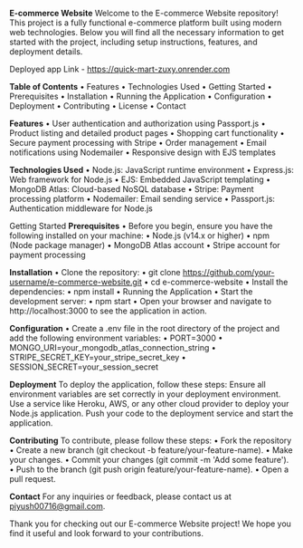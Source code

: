 ****E-commerce Website****
Welcome to the E-commerce Website repository! This project is a fully functional e-commerce platform built using modern web technologies. Below you will find all the necessary information to get started with the project, including setup instructions, features, and deployment details.

Deployed app Link - https://quick-mart-zuxy.onrender.com

**Table of Contents**
•	Features
•	Technologies Used
•	Getting Started
•	Prerequisites
•	Installation
•	Running the Application
•	Configuration
•	Deployment
•	Contributing
•	License
•	Contact


**Features**
•	User authentication and authorization using Passport.js
•	Product listing and detailed product pages
•	Shopping cart functionality
•	Secure payment processing with Stripe
•	Order management
•	Email notifications using Nodemailer
•	Responsive design with EJS templates


**Technologies Used**
•	Node.js: JavaScript runtime environment
•	Express.js: Web framework for Node.js
•	EJS: Embedded JavaScript templating
•	MongoDB Atlas: Cloud-based NoSQL database
•	Stripe: Payment processing platform
•	Nodemailer: Email sending service
•	Passport.js: Authentication middleware for Node.js


Getting Started
**Prerequisites**
•	Before you begin, ensure you have the following installed on your machine:
•	Node.js (v14.x or higher)
•	npm (Node package manager)
•	MongoDB Atlas account
•	Stripe account for payment processing


**Installation**
•	Clone the repository:
•	git clone https://github.com/your-username/e-commerce-website.git
•	cd e-commerce-website
•	Install the dependencies:
•	npm install
•	Running the Application
•	Start the development server:
•	npm start
•	Open your browser and navigate to http://localhost:3000 to see the application in action.

**Configuration**
•	Create a .env file in the root directory of the project and add the following environment variables:
•	PORT=3000
•	MONGO_URI=your_mongodb_atlas_connection_string
•	STRIPE_SECRET_KEY=your_stripe_secret_key
•	SESSION_SECRET=your_session_secret


**Deployment**
To deploy the application, follow these steps:
Ensure all environment variables are set correctly in your deployment environment.
Use a service like Heroku, AWS, or any other cloud provider to deploy your Node.js application.
Push your code to the deployment service and start the application.


**Contributing**
To contribute, please follow these steps:
•	Fork the repository
•	Create a new branch (git checkout -b feature/your-feature-name).
•	Make your changes.
•	Commit your changes (git commit -m 'Add some feature').
•	Push to the branch (git push origin feature/your-feature-name).
•	Open a pull request.

**Contact**
For any inquiries or feedback, please contact us at piyush00716@gmail.com.

Thank you for checking out our E-commerce Website project! We hope you find it useful and look forward to your contributions.
